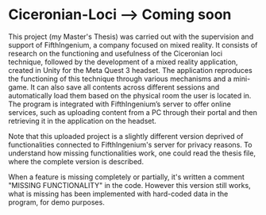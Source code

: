 # Ciceronian-Loci  --> Coming soon

This project (my Master's Thesis) was carried out with the supervision and support of FifthIngenium, a company focused on mixed reality. It consists of research on the functioning and usefulness of the Ciceronian loci technique, followed by the development of a mixed reality application, created in Unity for the Meta Quest 3 headset. The application reproduces the functioning of this technique through various mechanisms and a mini-game. It can also save all contents across different sessions and automatically load them based on the physical room the user is located in. The program is integrated with FifthIngenium’s server to offer online services, such as uploading content from a PC through their portal and then retrieving it in the application on the headset.

Note that this uploaded project is a slightly different version deprived of functionalities connected to FifthIngenium's server for privacy reasons. To understand how missing functionalities work, one could read the thesis file, where the complete version is described.

When a feature is missing completely or partially, it's written a comment "MISSING FUNCTIONALITY" in the code. However this version still works, what is missing has been implemented with hard-coded data in the program, for demo purposes.
